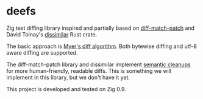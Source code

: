 # deefs

Zig text diffing library inspired and partially based on
[diff-match-patch](https://github.com/google/diff-match-patch) and David
Tolnay's [dissimilar](https://github.com/dtolnay/dissimilar) Rust crate.

The basic approach is [Myer's diff
algorithm](https://neil.fraser.name/writing/diff/myers.pdf). Both bytewise
diffing and utf-8 aware diffing are supported.

The diff-match-patch library and dissimilar implement [semantic
cleanups](https://neil.fraser.name/writing/diff/) for more human-friendly,
readable diffs. This is something we will implement in this library, but we
don't have it yet.

This project is developed and tested on Zig 0.9.
